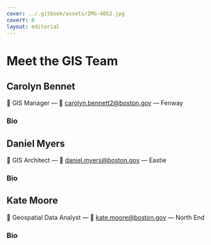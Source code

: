 ```yaml
---
cover: ../.gitbook/assets/IMG-4052.jpg
coverY: 0
layout: editorial
---
```


# Meet the GIS Team

## Carolyn Bennet

👋 GIS Manager — 💌 carolyn.bennett2@boston.gov — Fenway

### Bio

## Daniel Myers

👋 GIS Architect — 💌 daniel.myers@boston.gov —  Eastie&#x20;

### Bio

## Kate Moore

👋 Geospatial Data Analyst — 💌 kate.moore@boston.gov — North End

### Bio
